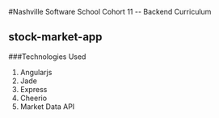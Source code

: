 #Nashville Software School Cohort 11 -- Backend Curriculum

## stock-market-app

###Technologies Used

1. Angularjs
2. Jade
3. Express
4. Cheerio
5. Market Data API
